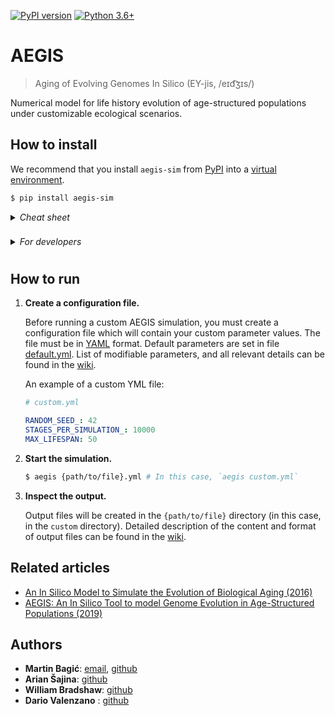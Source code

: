 <style>
details{
    margin-bottom:12px;
}
summary {
    margin-bottom:10px;
    font-style:italic;
    cursor:pointer;
}
</style>

[![PyPI version](https://badge.fury.io/py/aegis-sim.svg)](https://badge.fury.io/py/aegis-sim)
[![Python 3.6+](https://img.shields.io/badge/python-3.6%2B-blue)](https://www.python.org/downloads/release/python-360/)

# AEGIS

> Aging of Evolving Genomes In Silico (EY-jis, /eɪd͡ʒɪs/)

Numerical model for life history evolution of age-structured populations under customizable ecological scenarios.

## How to install

We recommend that you install `aegis-sim` from [PyPI](https://pypi.org/project/aegis-sim/) into a [virtual environment](https://docs.python.org/3/library/venv.html).

```bash
$ pip install aegis-sim
```

<details>
  <summary>Cheat sheet</summary>

```bash
# Unix/macOS
python3 -m venv aegis-venv
. aegis-venv/bin/activate
python3 -m pip install aegis-sim
```
```bash
# Windows
python -m venv aegis-venv
.\aegis-venv\Scripts\activate
python -m pip install aegis-sim
```
</details>

<details> 
<summary>For developers</summary>

```bash
# Unix/macOS
. {path}/bin/activate # Activate virtual environment
git clone git@github.com:valenzano-lab/aegis.git # Clone repo
cd aegis
python3 -m build # Local build
python3 -m pip install -e . # Local editable install
```
</details>

## How to run

1. __Create a configuration file.__

    Before running a custom AEGIS simulation, you must create a configuration file which will contain your
    custom parameter values. The file must be in [YAML](https://en.wikipedia.org/wiki/YAML) format.
    Default parameters are set in file [default.yml](src/aegis/parameters/default.yml).
    List of modifiable parameters, and all relevant details can be found in the [wiki](https://github.com/valenzano-lab/aegis/wiki/Input).

    An example of a custom YML file:
    ```yml
    # custom.yml

    RANDOM_SEED_: 42
    STAGES_PER_SIMULATION_: 10000
    MAX_LIFESPAN: 50
    ```


1. __Start the simulation.__

    ```sh
    $ aegis {path/to/file}.yml # In this case, `aegis custom.yml`
    ```


1. __Inspect the output.__

    Output files will be created in the `{path/to/file}` directory (in this case, in the `custom` directory). 
    Detailed description of the content and format of output files can be found in the [wiki](https://github.com/valenzano-lab/aegis/wiki/Output).
    

## Related articles

- [An In Silico Model to Simulate the Evolution of Biological Aging (2016)](https://www.biorxiv.org/content/10.1101/037952v1)
- [AEGIS: An In Silico Tool to model Genome Evolution in Age-Structured Populations (2019)](https://www.biorxiv.org/content/10.1101/646877v1)

## Authors

- **Martin Bagić**: [email](martin.bagic@outlook.com), [github](https://github.com/martinbagic)
- **Arian Šajina**: [github](https://github.com/ariansajina)
- **William Bradshaw**: [github](https://github.com/willbradshaw)
- **Dario Valenzano** : [github](https://github.com/dvalenzano)
